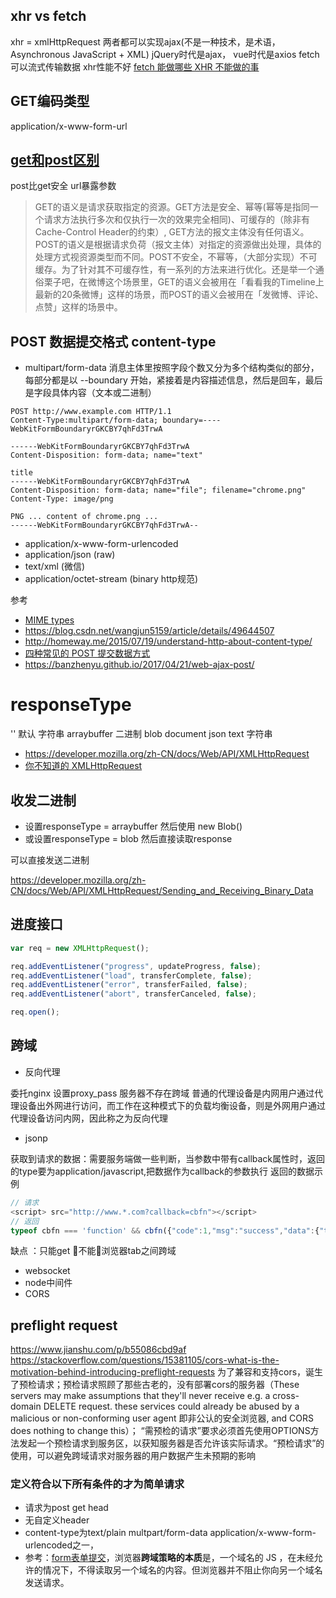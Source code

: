 ## xhr vs fetch

xhr = xmlHttpRequest
两者都可以实现ajax(不是一种技术，是术语，Asynchronous JavaScript + XML)
jQuery时代是ajax， vue时代是axios
fetch可以流式传输数据 xhr性能不好
[fetch 能做哪些 XHR 不能做的事](https://brooch.me/2017/03/10/difference-between-fetch-and-XHR/)

## GET编码类型

application/x-www-form-url

## [get和post区别](https://www.zhihu.com/question/28586791/answer/145424285)

post比get安全 url暴露参数

>GET的语义是请求获取指定的资源。GET方法是安全、幂等(幂等是指同一个请求方法执行多次和仅执行一次的效果完全相同)、可缓存的（除非有 Cache-Control Header的约束）, GET方法的报文主体没有任何语义。POST的语义是根据请求负荷（报文主体）对指定的资源做出处理，具体的处理方式视资源类型而不同。POST不安全，不幂等，（大部分实现）不可缓存。为了针对其不可缓存性，有一系列的方法来进行优化。还是举一个通俗栗子吧，在微博这个场景里，GET的语义会被用在「看看我的Timeline上最新的20条微博」这样的场景，而POST的语义会被用在「发微博、评论、点赞」这样的场景中。

## POST 数据提交格式 content-type

- multipart/form-data 消息主体里按照字段个数又分为多个结构类似的部分，每部分都是以 --boundary 开始，紧接着是内容描述信息，然后是回车，最后是字段具体内容（文本或二进制）

```text
POST http://www.example.com HTTP/1.1
Content-Type:multipart/form-data; boundary=----WebKitFormBoundaryrGKCBY7qhFd3TrwA

------WebKitFormBoundaryrGKCBY7qhFd3TrwA
Content-Disposition: form-data; name="text"

title
------WebKitFormBoundaryrGKCBY7qhFd3TrwA
Content-Disposition: form-data; name="file"; filename="chrome.png"
Content-Type: image/png

PNG ... content of chrome.png ...
------WebKitFormBoundaryrGKCBY7qhFd3TrwA--
```

- application/x-www-form-urlencoded
- application/json (raw)
- text/xml (微信)
- application/octet-stream (binary http规范)

参考

- [MIME types](https://developer.mozilla.org/zh-CN/docs/Web/HTTP/Basics_of_HTTP/MIME_types)
- <https://blog.csdn.net/wangjun5159/article/details/49644507>
- <http://homeway.me/2015/07/19/understand-http-about-content-type/>
- [四种常见的 POST 提交数据方式](https://imququ.com/post/four-ways-to-post-data-in-http.html)
- <https://banzhenyu.github.io/2017/04/21/web-ajax-post/>

# responseType

'' 默认 字符串
arraybuffer 二进制
blob
document
json
text 字符串

- <https://developer.mozilla.org/zh-CN/docs/Web/API/XMLHttpRequest>
- [你不知道的 XMLHttpRequest](https://segmentfault.com/a/1190000008950789)

## 收发二进制

- 设置responseType = arraybuffer 然后使用 new Blob()
- 或设置responseType = blob 然后直接读取response

可以直接发送二进制

<https://developer.mozilla.org/zh-CN/docs/Web/API/XMLHttpRequest/Sending_and_Receiving_Binary_Data>

## 进度接口

```javascript
var req = new XMLHttpRequest();

req.addEventListener("progress", updateProgress, false);
req.addEventListener("load", transferComplete, false);
req.addEventListener("error", transferFailed, false);
req.addEventListener("abort", transferCanceled, false);

req.open();
```

## 跨域

- 反向代理

委托nginx 设置proxy_pass 服务器不存在跨域
普通的代理设备是内网用户通过代理设备出外网进行访问，而工作在这种模式下的负载均衡设备，则是外网用户通过代理设备访问内网，因此称之为反向代理

- jsonp

获取到请求的数据：需要服务端做一些判断，当参数中带有callback属性时，返回的type要为application/javascript,把数据作为callback的参数执行
返回的数据示例

```javascript
// 请求
<script> src="http://www.*.com?callback=cbfn"></script>
// 返回
typeof cbfn === 'function' && cbfn({"code":1,"msg":"success","data":{"test":"test"}});
```

缺点 ：只能get 不能浏览器tab之间跨域

- websocket
- node中间件
- CORS

## preflight request
<https://www.jianshu.com/p/b55086cbd9af>
<https://stackoverflow.com/questions/15381105/cors-what-is-the-motivation-behind-introducing-preflight-requests>
为了兼容和支持cors，诞生了预检请求；预检请求照顾了那些古老的，没有部署cors的服务器（These servers may make assumptions that they'll never receive e.g. a cross-domain DELETE request. these services could already be abused by a malicious or non-conforming user agent 即非公认的安全浏览器, and CORS does nothing to change this）；
“需预检的请求”要求必须首先使用OPTIONS方法发起一个预检请求到服务区，以获知服务器是否允许该实际请求。“预检请求”的使用，可以避免跨域请求对服务器的用户数据产生未预期的影响
### 定义符合以下所有条件的才为简单请求
- 请求为post get head
- 无自定义header
- content-type为text/plain multpart/form-data application/x-www-form-urlencoded之一， 
- 参考：[form表单提交](https://www.zhihu.com/question/31592553)，浏览器**跨域策略的本质**是，一个域名的 JS ，在未经允许的情况下，不得读取另一个域名的内容。但浏览器并不阻止你向另一个域名发送请求。